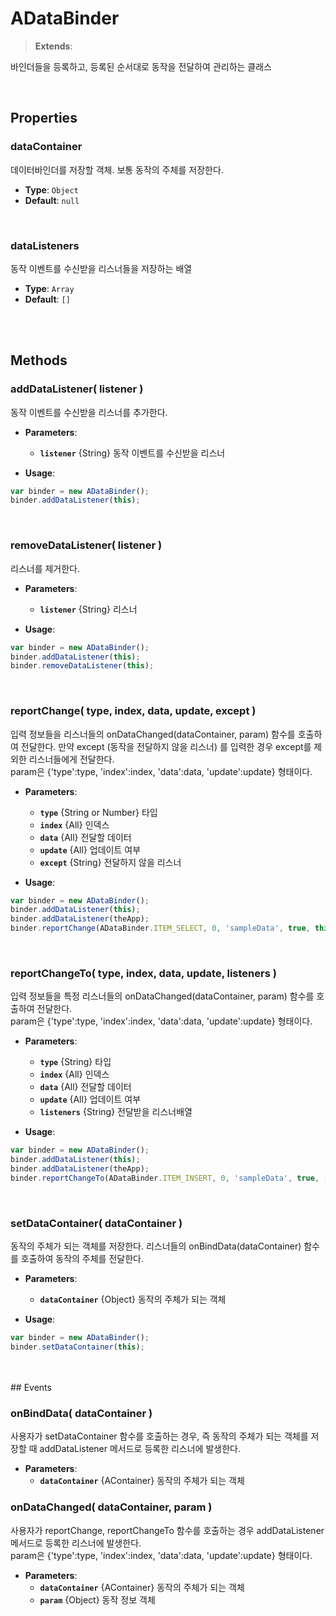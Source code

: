 # ADataBinder
> **Extends**: 

바인더들을 등록하고, 등록된 순서대로 동작을 전달하여 관리하는 클래스

<br/>

## Properties


### dataContainer

데이터바인더를 저장할 객체. 보통 동작의 주체를 저장한다.

* **Type**: `Object`
* **Default**: `null`

<br/>

### dataListeners

동작 이벤트를 수신받을 리스너들을 저장하는 배열

* **Type**: `Array`
* **Default**: `[]`

<br/>
<br/>

## Methods

### addDataListener( listener )

동작 이벤트를 수신받을 리스너를 추가한다.

* **Parameters**: 
	* **`listener`** {String} 동작 이벤트를 수신받을 리스너

* **Usage**: 
```js
var binder = new ADataBinder();
binder.addDataListener(this);
```

<br/>

### removeDataListener( listener )

리스너를 제거한다.

* **Parameters**: 
	* **`listener`** {String} 리스너

* **Usage**: 
```js
var binder = new ADataBinder();
binder.addDataListener(this);
binder.removeDataListener(this);
```

<br/>

### reportChange( type, index, data, update, except )

입력 정보들을 리스너들의 onDataChanged(dataContainer, param) 함수를 호출하여 전달한다. 만약 except (동작을 전달하지 않을 리스너) 를 입력한 경우 except를 제외한 리스너들에게 전달한다.<br/>param은 {'type':type, 'index':index, 'data':data, 'update':update} 형태이다.

* **Parameters**: 
	* **`type`** {String or Number} 타입
	* **`index`** {All} 인덱스
	* **`data`** {All} 전달할 데이터
	* **`update`** {All} 업데이트 여부
	* **`except`** {String} 전달하지 않을 리스너

* **Usage**: 
```js
var binder = new ADataBinder();
binder.addDataListener(this);
binder.addDataListener(theApp);
binder.reportChange(ADataBinder.ITEM_SELECT, 0, 'sampleData', true, this);
```

<br/>

### reportChangeTo( type, index, data, update, listeners )

입력 정보들을 특정 리스너들의 onDataChanged(dataContainer, param) 함수를 호출하여 전달한다.<br/>param은 {'type':type, 'index':index, 'data':data, 'update':update} 형태이다.

* **Parameters**: 
	* **`type`** {String} 타입
	* **`index`** {All} 인덱스
	* **`data`** {All} 전달할 데이터
	* **`update`** {All} 업데이트 여부
	* **`listeners`** {String} 전달받을 리스너배열

* **Usage**: 
```js
var binder = new ADataBinder();
binder.addDataListener(this);
binder.addDataListener(theApp);
binder.reportChangeTo(ADataBinder.ITEM_INSERT, 0, 'sampleData', true, [this, theApp]);
```

<br/>

### setDataContainer( dataContainer )

동작의 주체가 되는 객체를 저장한다. 리스너들의 onBindData(dataContainer) 함수를 호출하여 동작의 주체를 전달한다.

* **Parameters**: 
	* **`dataContainer`** {Object} 동작의 주체가 되는 객체

* **Usage**: 
```js
var binder = new ADataBinder();
binder.setDataContainer(this);
```

<br/>
<br/>
## Events


### onBindData( dataContainer )

사용자가 setDataContainer 함수를 호출하는 경우, 즉 동작의 주체가 되는 객체를 저장할 때 addDataListener 메서드로 등록한 리스너에 발생한다.

* **Parameters**: 
	* **`dataContainer`** {AContainer} 동작의 주체가 되는 객체

### onDataChanged( dataContainer, param )

사용자가 reportChange, reportChangeTo 함수를 호출하는 경우 addDataListener 메서드로 등록한 리스너에 발생한다. <br/>param은 {'type':type, 'index':index, 'data':data, 'update':update} 형태이다.

* **Parameters**: 
	* **`dataContainer`** {AContainer} 동작의 주체가 되는 객체
	* **`param`** {Object} 동작 정보 객체

<br/>

